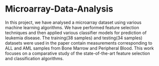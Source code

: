 # Microarray-Data-Analysis
In this project, we have analysed a microarray dataset using various machine learning algorithms. We have performed feature selection techniques and then applied various classifier models for prediction of leukemia disease.
The training(38 samples) and testing(34 samples) datasets were used in the paper contain measurements corresponding to ALL and AML samples from Bone Marrow and Peripheral Blood.
This work focuses on a comparative study of the state-of-the-art feature selection and classification algorithms.
